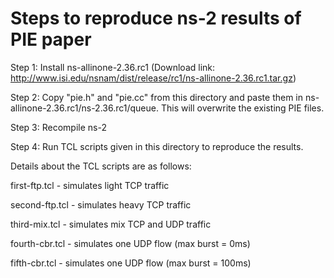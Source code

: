 # Steps to reproduce ns-2 results of PIE paper

Step 1: Install ns-allinone-2.36.rc1 (Download link: http://www.isi.edu/nsnam/dist/release/rc1/ns-allinone-2.36.rc1.tar.gz)

Step 2: Copy "pie.h" and "pie.cc" from this directory and paste them in ns-allinone-2.36.rc1/ns-2.36.rc1/queue. This will overwrite the existing PIE files.

Step 3: Recompile ns-2

Step 4: Run TCL scripts given in this directory to reproduce the results.

Details about the TCL scripts are as follows:

first-ftp.tcl - simulates light TCP traffic

second-ftp.tcl - simulates heavy TCP traffic

third-mix.tcl - simulates mix TCP and UDP traffic

fourth-cbr.tcl - simulates one UDP flow (max burst = 0ms)

fifth-cbr.tcl - simulates one UDP flow (max burst = 100ms)
